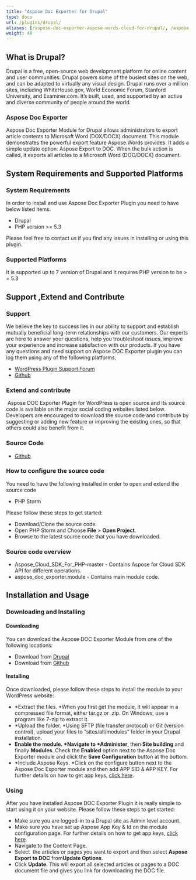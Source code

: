 ```yaml
---
title: "Aspose Doc Exporter for Drupal"
type: docs
url: /plugins/drupal/
aliases: [/aspose-doc-exporter-aspose-words-cloud-for-drupal/, /aspose-words-cloud-for-drupal/]
weight: 40
---
```


## What is Drupal?

Drupal is a free, open-source web development platform for online content and user communities. Drupal powers some of the busiest sites on the web, and can be adapted to virtually any visual design. Drupal runs over a million sites, including WhiteHouse.gov, World Economic Forum, Stanford University, and Examiner.com. It’s built, used, and supported by an active and diverse community of people around the world.

### Aspose Doc Exporter

Aspose Doc Exporter Module for Drupal allows administrators to export article contents to Microsoft Word (DOX/DOCX) document. This module demonstrates the powerful export feature Aspose.Words provides. It adds a simple update option: Aspose Export to DOC. When the bulk action is called, it exports all articles to a Microsoft Word (DOC/DOCX) document.

## System Requirements and Supported Platforms

### System Requirements

In order to install and use Aspose Doc Exporter Plugin you need to have below listed items.

- Drupal
- PHP version >= 5.3

Please feel free to contact us if you find any issues in installing or using this plugin.

### Supported Platforms

It is supported up to 7 version of Drupal and It requires PHP version to be > = 5.3

## Support ,Extend and Contribute

### Support

We believe the key to success lies in our ability to support and establish mutually beneficial long-term relationships with our customers. Our experts are here to answer your questions, help you troubleshoot issues, improve your experience and increase satisfaction with our products. If you have any questions and need support on Aspose DOC Exporter plugin you can log them using any of the following platforms.

- [WordPress Plugin Support Forum](https://www.drupal.org/project/aspose_doc_exporter/)
- [Github](https://github.com/asposeforcloud/Aspose_Cloud_for_Drupal/issues)

### Extend and contribute

 Aspose DOC Exporter Plugin for WordPress is open source and its source code is available on the major social coding websites listed below. Developers are encouraged to download the source code and contribute by suggesting or adding new feature or improving the existing ones, so that others could also benefit from it.

### Source Code

- [Github](https://github.com/asposeforcloud/Aspose_Cloud_for_WordPress)

### How to configure the source code

You need to have the following installed in order to open and extend the source code

- PHP Storm

Please follow these steps to get started:

- Download/Clone the source code.
- Open PHP Storm and Choose **File** > **Open Project**.
- Browse to the latest source code that you have downloaded.

### Source code overview

- Aspose_Cloud_SDK_For_PHP-master - Contains Aspose for Cloud SDK API for different operations.
- aspose_doc_exporter.module - Contains main module code.

## Installation and Usage

### Downloading and Installing

#### Downloading

You can download the Aspose DOC Exporter Module from one of the following locations:

- Download from [Drupal](https://www.drupal.org/project/aspose_doc_exporter/)
- Download from [Github](https://github.com/asposeforcloud/Aspose_Cloud_for_Drupal/releases/tag/1.0)

#### Installing

Once downloaded, please follow these steps to install the module to your WordPress website:

- \*Extract the files. \*When you first get the module, it will appear in a compressed file format, either tar.gz or .zip. On Windows, use a program like 7-zip to extract it.
- \*Upload the folder. \*Using SFTP (file transfer protocol) or Git (version control), upload your files to “sites/all/modules” folder in your Drupal installation.
- **Enable the module. \*Navigate to \*Administer**, then **Site building** and finally **Modules**. Check the **Enabled** option next to the Aspose Doc Exporter module and click the **Save Configuration** button at the bottom.
- \*Include Aspose Keys. \*Click on the configure button next to the Aspose Doc Exporter module and then add APP SID & APP KEY. For further details on how to get app keys, [click here](http://www.aspose.com/docs/display/rest/Creating+a+New+App+and+Getting+App+Key).

### Using

After you have installed Aspose DOC Exporter Plugin it is really simple to start using it on your website.
Please follow these steps to get started:

- Make sure you are logged-in to a Drupal site as Admin level account.
- Make sure you have set up Aspose App Key & Id on the module configuration page. For further details on how to get app keys, [click here](http://www.aspose.com/docs/display/rest/Creating+a+New+App+and+Getting+App+Key).
- Navigate to the Content Page.
- Select  the articles or pages you want to export and then select **Aspose Export to DOC** from**Update Options**.
- Click **Update**.
   This will export all selected articles or pages to a DOC document file and gives you link for downloading the DOC file.
